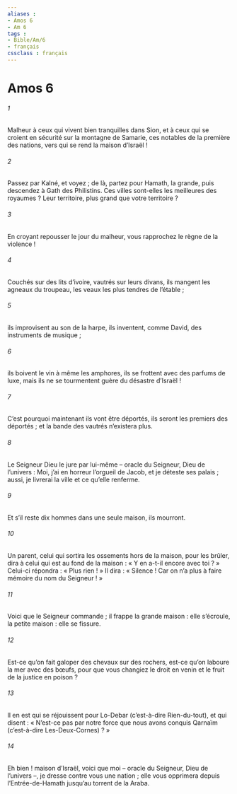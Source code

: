 ```yaml
---
aliases : 
- Amos 6
- Am 6
tags : 
- Bible/Am/6
- français
cssclass : français
---
```


# Amos 6

###### 1
Malheur à ceux qui vivent bien tranquilles
dans Sion,
et à ceux qui se croient en sécurité
sur la montagne de Samarie,
ces notables de la première des nations,
vers qui se rend la maison d’Israël !
###### 2
Passez par Kalné, et voyez ;
de là, partez pour Hamath, la grande,
puis descendez à Gath des Philistins.
Ces villes sont-elles les meilleures des royaumes ?
Leur territoire, plus grand que votre territoire ?
###### 3
En croyant repousser le jour du malheur,
vous rapprochez le règne de la violence !
###### 4
Couchés sur des lits d’ivoire,
vautrés sur leurs divans,
ils mangent les agneaux du troupeau,
les veaux les plus tendres de l’étable ;
###### 5
ils improvisent au son de la harpe,
ils inventent, comme David, des instruments de musique ;
###### 6
ils boivent le vin à même les amphores,
ils se frottent avec des parfums de luxe,
mais ils ne se tourmentent guère du désastre d’Israël !
###### 7
C’est pourquoi maintenant ils vont être déportés,
ils seront les premiers des déportés ;
et la bande des vautrés n’existera plus.
###### 8
Le Seigneur Dieu le jure par lui-même
– oracle du Seigneur, Dieu de l’univers :
Moi, j’ai en horreur l’orgueil de Jacob,
et je déteste ses palais ;
aussi, je livrerai la ville et ce qu’elle renferme.
###### 9
Et s’il reste dix hommes dans une seule maison,
ils mourront.
###### 10
Un parent, celui qui sortira les ossements
hors de la maison, pour les brûler,
dira à celui qui est au fond de la maison :
« Y en a-t-il encore avec toi ? »
Celui-ci répondra : « Plus rien ! »
Il dira : « Silence !
Car on n’a plus à faire mémoire du nom du Seigneur ! »
###### 11
Voici que le Seigneur commande ;
il frappe la grande maison : elle s’écroule,
la petite maison : elle se fissure.
###### 12
Est-ce qu’on fait galoper des chevaux sur des rochers,
est-ce qu’on laboure la mer avec des bœufs,
pour que vous changiez le droit en venin
et le fruit de la justice en poison ?
###### 13
Il en est qui se réjouissent pour Lo-Debar
(c’est-à-dire Rien-du-tout),
et qui disent : « N’est-ce pas par notre force
que nous avons conquis Qarnaïm
(c’est-à-dire Les-Deux-Cornes) ? »
###### 14
Eh bien ! maison d’Israël, voici que moi
– oracle du Seigneur, Dieu de l’univers –,
je dresse contre vous une nation ;
elle vous opprimera depuis l’Entrée-de-Hamath
jusqu’au torrent de la Araba.

